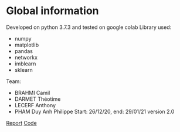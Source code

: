 # Global information
Developed on python 3.7.3 and tested on google colab 
Library used:
- numpy
- matplotlib
- pandas
- networkx
- imblearn
- sklearn


Team: 
- BRAHMI Camil
- DARMET Théotime
- LECERF Anthony
- PHAM Duy Anh Philippe
Start: 26/12/20, end: 29/01/21
version 2.0

[Report](https://github.com/Daphilippe/Spammer_detection_on_Twitter/blob/main/Data_mining_for_Big_Data.ipynb) 
[Code](https://github.com/Daphilippe/Spammer_detection_on_Twitter/blob/main/Data_Mining_for_Big_Data.pdf)
